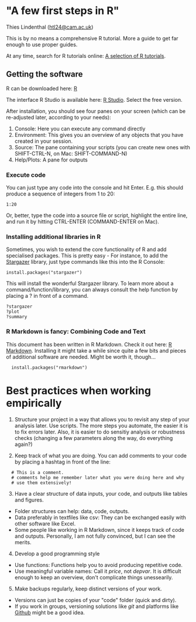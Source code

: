 # "A few first steps in R"

Thies Lindenthal (htl24@cam.ac.uk)

This is by no means a comprehensive R tutorial. More a guide to get far enough to use proper guides.

At any time, search for R tutorials online: [A selection of R tutorials](https://www.google.co.uk/search?client=ubuntu&channel=fs&q=r+tutorial).
  
## Getting the software

R can be downloaded here: [R](https://www.stats.bris.ac.uk/R/)

The interface R Studio is available here: [R Studio](https://www.rstudio.com/products/rstudio/download/). Select the free version.

After installation, you should see four panes on your screen (which can be re-adjusted later, according to your needs):

  1. Console: Here you can execute any command directly
  2. Environment: This gives you an overview of any objects that you have created in your session.
  3. Source: The pane containing your scripts (you can create new ones with SHIFT-CTRL-N, on Mac: SHIFT-COMMAND-N)
  4. Help/Plots: A pane for outputs

### Execute code

You can just type any code into the console and hit Enter. E.g. this should produce a sequence of integers from 1 to 20:
```{r eval=FALSE}
1:20
```

Or, better, type the code into a source file or script, highlight the entire line, and run it by hitting CTRL-ENTER (COMMAND-ENTER on Mac).


### Installing additional libraries in R

Sometimes, you wish to extend the core functionality of R and add specialised packages. This is pretty easy - For instance, to add the [Stargazer](https://cran.r-project.org/web/packages/stargazer/vignettes/stargazer.pdf) library, just type commands like this into the R Console:

```{r eval=FALSE}
install.packages("stargazer")
```
This will install the wonderful Stargazer library. To learn more about a command/function/library,
you can always consult the help function by placing a ? in front of a command.

```{r eval=FALSE}
?stargazer
?plot
?summary
```


### R Markdown is fancy: Combining Code and Text

This document has been written in R Markdown. Check it out here: [R Markdown](http://rmarkdown.rstudio.com/authoring_quick_tour.html). Installing it might take a while since quite a few bits and pieces of additional software are needed. Might be worth it, though...
  
```{r eval=FALSE}
  install.packages("rmarkdown")
```

# Best practices when working empirically

1. Structure your project in a way that allows you to revisit any step of your analysis later. Use scripts. The more steps you automate, the easier it is to fix errors later. Also, it is easier to do sensitiy analysis or robustness checks (changing a few parameters along the way, do everything again?)

2. Keep track of what you are doing. You can add comments to your code by placing a hashtag in front of the line: 
```{r eval=FALSE}
  # This is a comment.
  # comments help me remember later what you were doing here and why
  # use them extensively!
```

3. Have a clear structure of data inputs, your code, and outputs like tables and figures.
+ Folder structures can help: data, code, outputs.
+ Data preferably in textfiles like csv: They can be exchanged easily with other software like Excel.
+ Some people like working in R Markdown, since it keeps track of code and outputs. Personally, I am not fully convinced, but I can see the merits.

4. Develop a good programming style
+ Use functions: Functions help you to avoid producing repetitive code.
+ Use meaningful variable names: Call it *price*, not *depvar*. It is difficult enough to keep an overview, don't complicate things unessearily. 

5. Make backups regularly, keep distinct versions of your work.
+ Versions can just be copies of your "code" folder (quick and dirty).
+ If you work in groups, versioning solutions like *git* and platforms like [Github](https://github.com) might be a good idea.